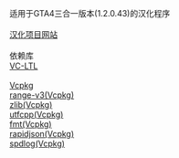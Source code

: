 适用于GTA4三合一版本(1.2.0.43)的汉化程序<br/><br/>
[汉化项目网站](https://b9348.gitee.io)<br/><br/>
依赖库<br/>
[VC-LTL](https://github.com/Chuyu-Team/VC-LTL5)<br/><br/>
[Vcpkg](https://github.com/microsoft/vcpkg)<br/>
[range-v3(Vcpkg)](https://github.com/ericniebler/range-v3)<br/>
[zlib(Vcpkg)](https://github.com/madler/zlib)<br/>
[utfcpp(Vcpkg)](https://github.com/nemtrif/utfcpp)<br/>
[fmt(Vcpkg)](https://github.com/fmtlib/fmt)<br/>
[rapidjson(Vcpkg)](https://github.com/Tencent/rapidjson)<br/>
[spdlog(Vcpkg)](https://github.com/gabime/spdlog)<br/>

